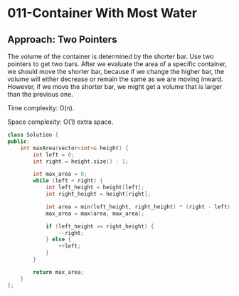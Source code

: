 # 011-Container With Most Water

## Approach: Two Pointers

The volume of the container is determined by the shorter bar. Use two pointers to get two bars. After we evaluate the area of a specific container, we should move the shorter bar, because if we change the higher bar, the volume will either decrease or remain the same as we are moving inward. However, if we move the shorter bar, we might get a volume that is larger than the previous one.

Time complexity: O(n).

Space complexity: O(1) extra space.

```c++
class Solution {
public:
    int maxArea(vector<int>& height) {
        int left = 0;
        int right = height.size() - 1;

        int max_area = 0;
        while (left < right) {
            int left_height = height[left];
            int right_height = height[right];

            int area = min(left_height, right_height) * (right - left);
            max_area = max(area, max_area);

            if (left_height >= right_height) {
                --right;
            } else {
                ++left;
            }
        }

        return max_area;
    }
};
```
